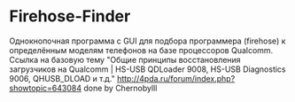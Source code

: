 # Firehose-Finder
Однокнопочная программа с GUI для подбора программера (firehose) к определённым моделям телефонов на базе процессоров Qualcomm.
Ссылка на базовую тему "Общие принципы восстановления загрузчиков на Qualcomm | HS-USB QDLoader 9008, HS-USB Diagnostics 9006, QHUSB_DLOAD и т.д."
http://4pda.ru/forum/index.php?showtopic=643084
done by Chernobylll
